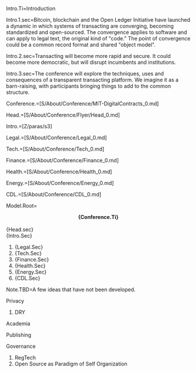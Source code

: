 Intro.Ti=Introduction

Intro.1.sec=Bitcoin, blockchain and the Open Ledger Initiative have launched a dynamic in which systems of transacting are converging, becoming standardized and open-sourced.  The convergence applies to software and can apply to legal text, the original kind of "code."  The point of convergence could be a common record format and shared "object model".

Intro.2.sec=Transacting will become more rapid and secure.  It could become more democratic, but will disrupt incumbents and institutions.

Intro.3.sec=The conference will explore the techniques, uses and consequences of a transparent transacting platform.  We imagine it as a barn-raising, with participants bringing things to add to the common structure.

Conference.=[S/About/Conference/MIT-DigitalContracts_0.md]

Head.=[S/About/Conference/Flyer/Head_0.md]

Intro.=[Z/paras/s3]

Legal.=[S/About/Conference/Legal_0.md]

Tech.=[S/About/Conference/Tech_0.md]

Finance.=[S/About/Conference/Finance_0.md]

Health.=[S/About/Conference/Health_0.md]

Energy.=[S/About/Conference/Energy_0.md]

CDL.=[S/About/Conference/CDL_0.md]

Model.Root=<center><b>{Conference.Ti}</b></center><br>{Head.sec}<br>{Intro.Sec}<ol><li>{Legal.Sec}<li>{Tech.Sec}<li>{Finance.Sec}<li>{Health.Sec}<li>{Energy.Sec}<li>{CDL.Sec}</ol>


Note.TBD=A few ideas that have not been developed.

Privacy

1. DRY

Academia

Publishing

Governance

1. RegTech
2. Open Source as Paradigm of Self Organization